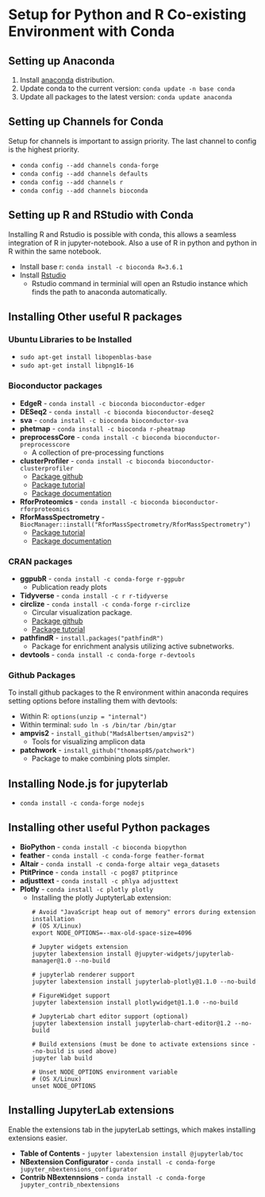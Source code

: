 # Setup for Python and R Co-existing Environment with Conda


## Setting up Anaconda
1. Install [anaconda](https://www.anaconda.com/distribution/) distribution.
2. Update conda to the current version: ```conda update -n base conda```
3. Update all packages to the latest version: ```conda update anaconda```

## Setting up Channels for Conda
Setup for channels is important to assign priority. The last channel to config is the highest priority.

- ```conda config --add channels conda-forge```
- ```conda config --add channels defaults```
- ```conda config --add channels r```
- ```conda config --add channels bioconda```

## Setting up R and RStudio with Conda
Installing R and Rstudio is possible with conda, this allows a seamless integration of R in jupyter-notebook. Also a use of R in python and python in R within the same notebook.
- Install base r: ```conda install -c bioconda R=3.6.1```
- Install [Rstudio](https://rstudio.com/products/rstudio/download/)
  - Rstudio command in terminial will open an Rstudio instance which finds the path to anaconda automatically.


## Installing Other useful R packages
### Ubuntu Libraries to be Installed
- ```sudo apt-get install libopenblas-base```
- ```sudo apt-get install libpng16-16```

### Bioconductor packages
- **EdgeR** - ```conda install -c bioconda bioconductor-edger```
- **DESeq2** - ```conda install -c bioconda bioconductor-deseq2```
- **sva** - ```conda install -c bioconda bioconductor-sva```
- **phetmap** - ```conda install -c bioconda r-pheatmap```
- **preprocessCore** - ```conda install -c bioconda bioconductor-preprocesscore```
  - A collection of pre-processing functions
- **clusterProfiler** - ```conda install -c bioconda bioconductor-clusterprofiler```
  - [Package github](https://github.com/YuLab-SMU/clusterProfiler)
  - [Package tutorial](https://yulab-smu.github.io/clusterProfiler-book/)
  - [Package documentation](https://guangchuangyu.github.io/software/clusterProfiler/documentation/)
- **RforProteomics** - ```conda install -c bioconda bioconductor-rforproteomics```
- **RforMassSpectrometry** - ```BiocManager::install("RforMassSpectrometry/RforMassSpectrometry")```
  - [Package tutorial](https://www.rformassspectrometry.org/)
  - [Package documentation](https://rformassspectrometry.github.io/RforMassSpectrometry/index.html)

### CRAN packages
- **ggpubR** - ```conda install -c conda-forge r-ggpubr```
  - Publication ready plots
- **Tidyverse** - ```conda install -c r r-tidyverse```
- **circlize** - ```conda install -c conda-forge r-circlize```
  - Circular visualization package.
  - [Package github](https://github.com/jokergoo/circlize)
  - [Package tutorial](https://jokergoo.github.io/circlize_book/book/)
- **pathfindR** - ```install.packages("pathfindR")```
  - Package for enrichment analysis utilizing active subnetworks.
- **devtools** - ```conda install -c conda-forge r-devtools```

### Github Packages
To install github packages to the R environment within anaconda requires setting options before installing them with devtools:
- Within R: ```options(unzip = "internal")```
- Within terminal: ```sudo ln -s /bin/tar /bin/gtar```
- **ampvis2** - ```install_github("MadsAlbertsen/ampvis2")```
  - Tools for visualizing amplicon data
- **patchwork** - ```install_github("thomasp85/patchwork")```
  - Package to make combining plots simpler.

## Installing Node.js for jupyterlab
- ```conda install -c conda-forge nodejs```

## Installing other useful Python packages

- **BioPython** - ```conda install -c bioconda biopython```
- **feather** - ```conda install -c conda-forge feather-format```
- **Altair** - ```conda install -c conda-forge altair vega_datasets```
- **PtitPrince** - ```conda install -c pog87 ptitprince```
- **adjusttext** - ```conda install -c phlya adjusttext```
- **Plotly** - ```conda install -c plotly plotly```
  - Installing the plotly JuptyterLab extension:
    ```
    # Avoid "JavaScript heap out of memory" errors during extension installation
    # (OS X/Linux)
    export NODE_OPTIONS=--max-old-space-size=4096

    # Jupyter widgets extension
    jupyter labextension install @jupyter-widgets/jupyterlab-manager@1.0 --no-build

    # jupyterlab renderer support
    jupyter labextension install jupyterlab-plotly@1.1.0 --no-build

    # FigureWidget support
    jupyter labextension install plotlywidget@1.1.0 --no-build

    # JupyterLab chart editor support (optional)
    jupyter labextension install jupyterlab-chart-editor@1.2 --no-build

    # Build extensions (must be done to activate extensions since --no-build is used above)
    jupyter lab build

    # Unset NODE_OPTIONS environment variable
    # (OS X/Linux)
    unset NODE_OPTIONS
    ```

## Installing JupyterLab extensions
Enable the extensions tab in the jupyterLab settings, which makes installing extensions easier.
- **Table of Contents** - ```jupyter labextension install @jupyterlab/toc```
- **NBextension Configurator** - ```conda install -c conda-forge jupyter_nbextensions_configurator```
- **Contrib NBextennsions** - ```conda install -c conda-forge jupyter_contrib_nbextensions```
